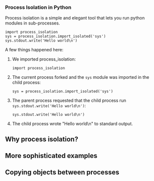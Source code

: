 ### Process Isolation in Python

Process isolation is a simple and elegant tool that lets you run
python modules in sub-processes.

```
import process_isolation
sys = process_isolation.import_isolated('sys')
sys.stdout.write('Hello world\n')
````

A few things happened here:

1. We imported process_isolation:
    ```
    import process_isolation
    ````

2. The current process forked and the `sys` module was imported in the child process:
    ```
    sys = process_isolation.import_isolated('sys')
    ```

3. The parent process requested that the child process run `sys.stdout.write('Hello world\n')`:
    ```
    sys.stdout.write('Hello world\n')
    ```

4. The child process wrote "Hello world\n" to standard output.

## Why process isolation?

## More sophisticated examples

## Copying objects between processes
